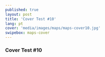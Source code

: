 ```yaml
---
published: true
layout: post
title: 'Cover Test #10'
lang: pt
cover: 'media/images/maps/maps-cover10.jpg'
swipebox: maps-cover
---
```

### Cover Test #10


